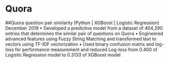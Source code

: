 # Quora

##Quora question pair similarity (Python | XGBoost | Logistic Regression)  	  		                                  December 2019
•	Developed a predictive model from a dataset of 404,290 entries that determines the similar pair of questions on Quora
•	Engineered advanced features using Fuzzy String Matching and transformed text to vectors using TF-IDF vectorization
•	Used binary confusion matrix and log-loss for performance measurement and reduced Log-loss from 0.400 of Logistic Regression model to 0.3133 of XGBoost model
